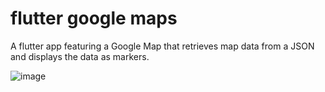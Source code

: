 # flutter google maps
A flutter app featuring a Google Map that retrieves map data from a JSON and displays the data as markers.

![image](https://user-images.githubusercontent.com/54467942/158035173-67cb00ed-adfc-4036-954f-59ca3a16c6ca.png)
